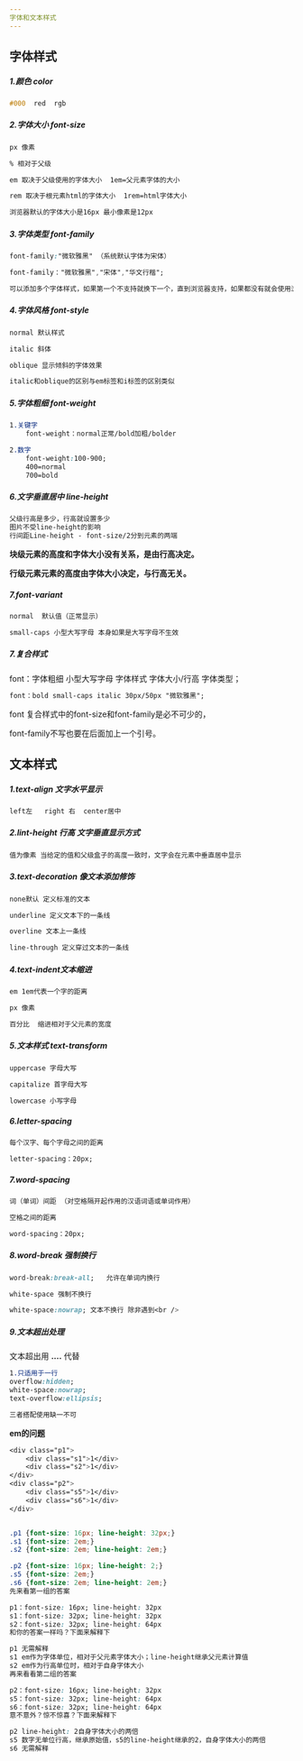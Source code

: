 ```yaml
---
字体和文本样式
---
```




## 字体样式

##### 1.颜色 color

```css
#000  red  rgb
```



##### 2.字体大小   font-size 

```css
px 像素

% 相对于父级

em 取决于父级使用的字体大小  1em=父元素字体的大小

rem 取决于根元素html的字体大小  1rem=html字体大小

浏览器默认的字体大小是16px 最小像素是12px
```



##### 3.字体类型 font-family

```css
font-family:"微软雅黑" （系统默认字体为宋体）

font-family："微软雅黑","宋体","华文行楷";

可以添加多个字体样式，如果第一个不支持就换下一个，直到浏览器支持，如果都没有就会使用浏览器默认的字体。会使用他可识别的第一种字体
```



##### 4.字体风格 font-style

```css
normal 默认样式

italic 斜体

oblique 显示倾斜的字体效果

italic和oblique的区别与em标签和i标签的区别类似
```



##### 5.字体粗细 font-weight

```css
1.关键字 
	font-weight：normal正常/bold加粗/bolder

2.数字
    font-weight:100-900;
    400=normal
    700=bold
```



##### 6.文字垂直居中  line-height

```css
父级行高是多少，行高就设置多少
图片不受line-height的影响
行间距Line-height - font-size/2分到元素的两端
```

**块级元素的高度和字体大小没有关系，是由行高决定。**

**行级元素元素的高度由字体大小决定，与行高无关。**



##### 7.font-variant

```css
normal	默认值（正常显示）

small-caps 小型大写字母 本身如果是大写字母不生效
```



##### 7.复合样式

font：字体粗细 小型大写字母 字体样式  字体大小/行高 字体类型；

```css
font：bold small-caps italic	30px/50px "微软雅黑";
```

font 复合样式中的font-size和font-family是必不可少的，

font-family不写也要在后面加上一个引号。

 

## 文本样式

##### 1.text-align  文字水平显示

```css
left左   right 右  center居中
```



##### 2.lint-height 行高 文字垂直显示方式

```css
值为像素 当给定的值和父级盒子的高度一致时，文字会在元素中垂直居中显示
```



##### 3.text-decoration  像文本添加修饰

```css
none默认 定义标准的文本

underline 定义文本下的一条线

overline 文本上一条线

line-through 定义穿过文本的一条线	
```



##### 4.text-indent文本缩进

```css
em 1em代表一个字的距离

px 像素

百分比  缩进相对于父元素的宽度
```



##### 5.文本样式  text-transform

```css
uppercase 字母大写

capitalize 首字母大写

lowercase 小写字母
```



##### 6.letter-spacing

```css
每个汉字、每个字母之间的距离

letter-spacing：20px;
```



##### 7.word-spacing

```css
词（单词）间距 （对空格隔开起作用的汉语词语或单词作用）

空格之间的距离

word-spacing：20px;
```



##### 8.word-break 强制换行

```css
word-break:break-all;	允许在单词内换行

white-space 强制不换行

white-space:nowrap;	文本不换行 除非遇到<br />
```



##### 9.文本超出处理

文本超出用 **....** 代替

```css
1.只适用于一行
overflow:hidden;
white-space:nowrap;
text-overflow:ellipsis;

三者搭配使用缺一不可
```



**em的问题**

```css
<div class="p1">
    <div class="s1">1</div>
    <div class="s2">1</div>
</div>
<div class="p2">
    <div class="s5">1</div>
    <div class="s6">1</div>
</div> 


.p1 {font-size: 16px; line-height: 32px;}
.s1 {font-size: 2em;}
.s2 {font-size: 2em; line-height: 2em;}

.p2 {font-size: 16px; line-height: 2;}
.s5 {font-size: 2em;}
.s6 {font-size: 2em; line-height: 2em;} 
先来看第一组的答案

p1：font-size: 16px; line-height: 32px
s1：font-size: 32px; line-height: 32px
s2：font-size: 32px; line-height: 64px 
和你的答案一样吗？下面来解释下

p1 无需解释
s1 em作为字体单位，相对于父元素字体大小；line-height继承父元素计算值
s2 em作为行高单位时，相对于自身字体大小
再来看看第二组的答案

p2：font-size: 16px; line-height: 32px
s5：font-size: 32px; line-height: 64px
s6：font-size: 32px; line-height: 64px 
意不意外？惊不惊喜？下面来解释下

p2 line-height: 2自身字体大小的两倍
s5 数字无单位行高，继承原始值，s5的line-height继承的2，自身字体大小的两倍
s6 无需解释
```
